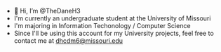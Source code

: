 - 👋 Hi, I’m @TheDaneH3
- I'm currently an undergraduate student at the University of Missouri
- I'm majoring in Information Techonology / Computer Science
- Since I'll be using this account for my University projects, feel free to contact me at dhcdm6@missouri.edu
